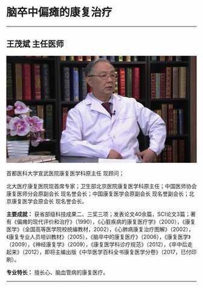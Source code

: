 # 脑卒中偏瘫的康复治疗

---

## 王茂斌 主任医师

![1679211805537](image/c03_062/1679211805537.png)

首都医科大学宣武医院康复医学科原主任 现顾问；

北大医疗康复医院现首席专家；卫生部北京医院康复医学科原主任；中国医师协会康复医师分会原副会长 现名誉会长；中国康复医学会原副会长 现名誉副会长；北京康复医学会原会长 现名誉会长。


**主要成就：** 获省部级科技成果二、三奖三项；发表论文40余篇，SCI论文3篇；著有《偏瘫的现代评价和治疗》（1990），《心脏疾病的康复医疗学》（2000），《康复医学》（全国高等医学院校统编教材，2002），《心肺病康复治疗图解》（2002），《康复专业人员培训教材》（2005），《脑卒中的康复医疗》（2006），《康复医学》（2009），《神经康复学》（2009），《康复医学科诊疗规范》（2012），《卒中后走起来》（2012），即将主编出版《中华医学百科全书康复医学分卷》（2017，已付印刷）。


**专业特长：** 擅长心、脑血管病的康复医疗。

---
